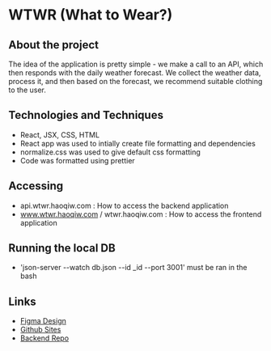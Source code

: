 # WTWR (What to Wear?)

## About the project

The idea of the application is pretty simple - we make a call to an API, which then responds with the daily weather forecast. We collect the weather data, process it, and then based on the forecast, we recommend suitable clothing to the user.

## Technologies and Techniques

- React, JSX, CSS, HTML
- React app was used to intially create file formatting and dependencies
- normalize.css was used to give default css formatting
- Code was formatted using prettier

## Accessing

- api.wtwr.haoqiw.com : How to access the backend application
- www.wtwr.haoqiw.com / wtwr.haoqiw.com : How to access the frontend application

## Running the local DB

- 'json-server --watch db.json --id \_id --port 3001' must be ran in the bash

## Links

- [Figma Design](https://www.figma.com/file/DTojSwldenF9UPKQZd6RRb/Sprint-10%3A-WTWR)
- [Github Sites](https://owenpatt.github.io/se_project_react/)
- [Backend Repo](https://github.com/owenPatt/se_project_express)
